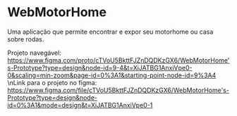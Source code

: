 # WebMotorHome
Uma aplicação que permite encontrar e expor seu motorhome ou casa sobre rodas. 


Projeto navegável: https://www.figma.com/proto/cTVoU5BkttFJZnDQDKzGX6/WebMotorHome's-Prototype?type=design&node-id=9-4&t=XiJATBG1AnxiVpe0-0&scaling=min-zoom&page-id=0%3A1&starting-point-node-id=9%3A4
\\nLink para o projeto no figma: https://www.figma.com/file/cTVoU5BkttFJZnDQDKzGX6/WebMotorHome's-Prototype?type=design&node-id=0%3A1&mode=design&t=XiJATBG1AnxiVpe0-1


